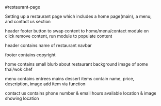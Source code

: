 #restaurant-page

Setting up a restaurant page which includes a home page(main), a menu, and contact us section

header footer
button to swap content to home/menu/contact module
on click remove content, run module to populate content

header contains
name of restaurant
navbar

footer contains
copyright

home contains
small blurb about restaurant
background image of some thai/wok chef

menu contains
entrees
mains
dessert
    items contain name, price, description, image
        add item via function

contact us contains
phone number & email
hours available
location & image showing location


